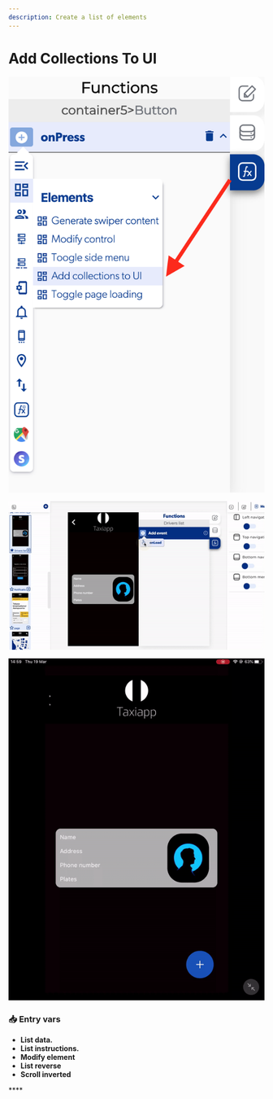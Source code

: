 ```yaml
---
description: Create a list of elements
---
```


# Add Collections To UI

![](../../../.gitbook/assets/captura-de-pantalla-2020-02-10-a-la-s-10.26.28.png)

![](../../../.gitbook/assets/ezgif.com-video-to-gif-10%20%281%29.gif)

![](../../../.gitbook/assets/ezgif.com-video-to-gif-12%20%281%29.gif)

### 📥 Entry vars <a id="entry-vars"></a>

* **List data.** 
* **List instructions.** 
* **Modify element**
* **List reverse**
* **Scroll inverted**

\*\*\*\*

